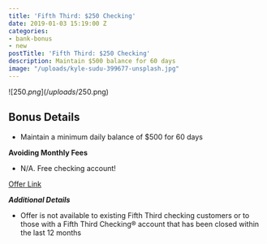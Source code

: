 ```yaml
---
title: 'Fifth Third: $250 Checking'
date: 2019-01-03 15:19:00 Z
categories:
- bank-bonus
- new
postTitle: 'Fifth Third: $250 Checking'
description: Maintain $500 balance for 60 days
image: "/uploads/kyle-sudu-399677-unsplash.jpg"
---
```


![$250.png](/uploads/$250.png)


## **Bonus Details**

* Maintain a minimum daily balance of $500 for 60 days


**Avoiding Monthly Fees**

* N/A. Free checking account!


[Offer Link](https://accounts.53.com/banking/offer/checking?&cid=cpc:goog:AO18_Checking:Brand\+Bank\+Stacked:5%2F3%20bank%20bonus_b&mkwid=s_pcrid__pkw_5%2F3%20bank%20bonus_pmt_b_pdv_c_slid__pgrid_58635414238_ptaid_kwd-418285471405_&gclid=Cj0KCQjwquTbBRCSARIsADzW88zC0fgr8HdUMEDD4pivA-UTF1nQqrc3GWSeOANsr1XMl76_GPNonqAaAldxEALw_wcB)

***Additional Details***

* Offer is not available to existing Fifth Third checking customers or to those with a Fifth Third Checking® account that has been closed within the last 12 months